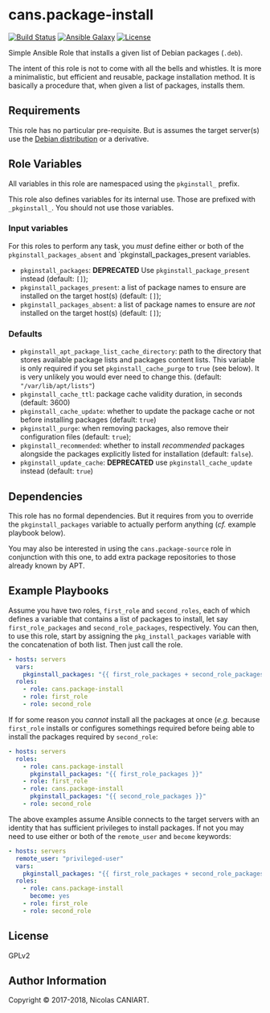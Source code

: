 cans.package-install
====================

[![Build Status](https://img.shields.io/travis/marvinpinto/ansible-role-docker/master.svg?style=flat-square)](https://travis-ci.org/cans/package-install)
[![Ansible Galaxy](https://img.shields.io/badge/ansible--galaxy-cans.package--install-blue.svg?style=flat-square)](https://galaxy.ansible.com/cans/package-install)
[![License](https://img.shields.io/badge/license-GPLv2-brightgreen.svg?style=flat-square)](LICENSE)

Simple Ansible Role that installs a given list of Debian packages
(`.deb`).


The intent of this role is not to come with all the bells and whistles.
It is more a minimalistic, but efficient and reusable, package installation
method. It is basically a procedure that, when given a list of packages,
installs them.


Requirements
------------

This role has no particular pre-requisite. But is assumes the target
server(s) use the [Debian distribution](https://www.debian.org) or a
derivative.


Role Variables
--------------

All variables in this role are namespaced using the `pkginstall_` prefix.

This role also defines variables for its internal use. Those are prefixed
with `_pkginstall_`. You should not use those variables.

### Input variables

For this roles to perform any task, you *must* define either or both of the
`pkginstall_packages_absent` and `pkginstall_packages_present variables.

- `pkginstall_packages`: **DEPRECATED** Use `pkginstall_package_present`
  instead (default: `[]`);
- `pkginstall_packages_present`: a list of package names to ensure are
  installed on the target host(s) (default: `[]`);
- `pkginstall_packages_absent`: a list of package names to ensure are *not*
  installed on the target host(s) (default: `[]`);


### Defaults

- `pkginstall_apt_package_list_cache_directory`: path to the directory that
  stores available package lists and packages content lists. This variable
  is only required if you set `pkginstall_cache_purge` to `true` (see below).
  It is very unlikely you would ever need to change this. (default:
  `"/var/lib/apt/lists"`)
- `pkginstall_cache_ttl`: package cache validity duration, in seconds
  (default: 3600)
- `pkginstall_cache_update`: whether to update the package cache or not
  before installing packages (default: `true`)
- `pkginstall_purge`: when removing packages, also remove their configuration
  files (default: `true`);
- `pkginstall_recommended`: whether to install *recommended* packages
  alongside the packages explicitly listed for installation (default:
  `false`).
- `pkginstall_update_cache`: **DEPRECATED** use `pkginstall_cache_update`
  instead (default: `true`)



Dependencies
------------

This role has no formal dependencies. But it requires from you to
override the `pkginstall_packages` variable to actually perform
anything (_cf._ example playbook below).

You may also be interested in using the `cans.package-source` role in
conjunction with this one, to add extra package repositories to those
already known by APT.


Example Playbooks
-----------------

Assume you have two roles, `first_role` and `second_roles`, each of
which defines a variable that contains a list of packages to install,
let say `first_role_packages` and `second_role_packages`, respectively.
You can then, to use this role, start by assigning the
`pkg_install_packages` variable with the concatenation of both list.
Then just call the role.

```yaml
- hosts: servers
  vars:
    pkginstall_packages: "{{ first_role_packages + second_role_packages }}"
  roles:
    - role: cans.package-install
    - role: first_role
    - role: second_role
```

If for some reason you _cannot_ install all the packages at once (_e.g._
because `first_role` installs or configures somethings required before being
able to install the packages required by `second_role`:

```yaml
- hosts: servers
  roles:
    - role: cans.package-install
      pkginstall_packages: "{{ first_role_packages }}"
    - role: first_role
    - role: cans.package-install
      pkginstall_packages: "{{ second_role_packages }}"
    - role: second_role
```

The above examples assume Ansible connects to the target servers with an
identity that has sufficient privileges to install packages. If not you
may need to use either or both of the `remote_user` and `become` keywords:

```yaml
- hosts: servers
  remote_user: "privileged-user"
  vars:
    pkginstall_packages: "{{ first_role_packages + second_role_packages }}"
  roles:
    - role: cans.package-install
      become: yes
    - role: first_role
    - role: second_role
```


License
-------

GPLv2


Author Information
------------------

Copyright © 2017-2018, Nicolas CANIART.
